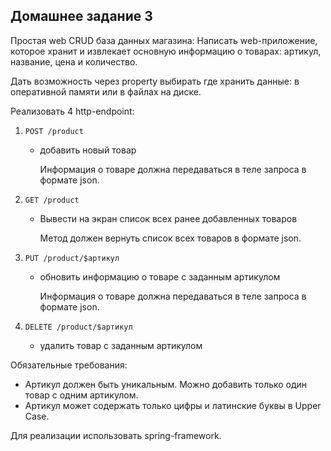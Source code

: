 ## Домашнее задание 3

Простая web CRUD база данных магазина:
Написать web-приложение, которое хранит и извлекает основную информацию о товарах: артикул, название, цена и количество.

Дать возможность через property выбирать где хранить данные: в оперативной памяти или в файлах на диске.

Реализовать 4 http-endpoint:

1) ```POST /product```
    - добавить новый товар
   
      Информация о товаре должна передаваться в теле запроса в формате json.


2) ```GET /product```
    - Вывести на экран список всех ранее добавленных товаров
   
      Метод должен вернуть список всех товаров в формате json.


3) ```PUT /product/$артикул```
    - обновить информацию о товаре с заданным артикулом

      Информация о товаре должна передаваться в теле запроса в формате json.


4) ```DELETE /product/$артикул```
    - удалить товар с заданным артикулом


Обязательные требования:
 - Артикул должен быть уникальным. Можно добавить только один товар с одним артикулом.
 - Артикул может содержать только цифры и латинские буквы в Upper Case.

Для реализации использовать spring-framework.

